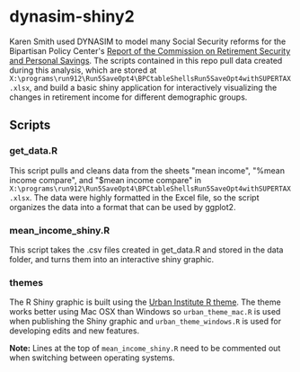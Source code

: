 # dynasim-shiny2

Karen Smith used DYNASIM to model many Social Security reforms for the Bipartisan Policy Center's [Report of the Commission on Retirement Security and Personal Savings](http://cdn.bipartisanpolicy.org/wp-content/uploads/2016/06/BPC-Retirement-Security-Report.pdf). The scripts contained in this repo pull data created during this analysis, which are stored at `X:\programs\run912\Run5SaveOpt4\BPCtableShellsRun5SaveOpt4withSUPERTAX.xlsx`, and build a basic shiny application for interactively visualizing the changes in retirement income for different demographic groups.

## Scripts

### get_data.R

This script pulls and cleans data from the sheets "mean income", "%mean income compare", and "$mean income compare" in `X:\programs\run912\Run5SaveOpt4\BPCtableShellsRun5SaveOpt4withSUPERTAX.xlsx`. The data were highly formatted in the Excel file, so the script organizes the data into a format that can be used by ggplot2. 

### mean_income_shiny.R

This script takes the .csv files created in get_data.R and stored in the data folder, and turns them into an interactive shiny graphic.  

### themes

The R Shiny graphic is built using the [Urban Institute R theme](https://github.com/UrbanInstitute/urban_R_theme). The theme works better using Mac OSX than Windows so `urban_theme_mac.R` is used when publishing the Shiny graphic and `urban_theme_windows.R` is used for developing edits and new features. 

**Note:** Lines at the top of `mean_income_shiny.R` need to be commented out when switching between operating systems. 
